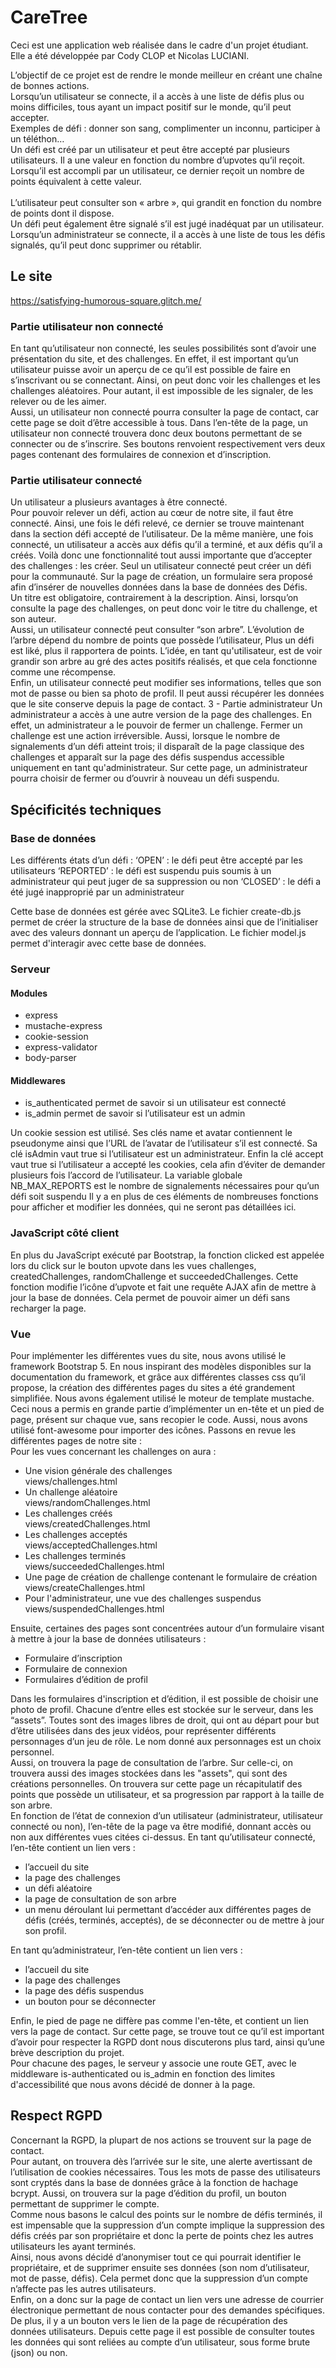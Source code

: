 # CareTree

Ceci est une application web réalisée dans le cadre d'un projet étudiant.
<br>
Elle a été développée par Cody CLOP et Nicolas LUCIANI. 

L’objectif de ce projet est de rendre le monde meilleur en créant une chaîne de bonnes actions.
<br>
Lorsqu’un utilisateur se connecte, il a accès à une liste de défis plus ou moins difficiles, tous ayant un impact positif sur le monde, qu’il peut accepter.
<br>
Exemples de défi : donner son sang, complimenter un inconnu, participer à un téléthon…
<br>
Un défi est créé par un utilisateur et peut être accepté par plusieurs utilisateurs. Il a une valeur en fonction du nombre d’upvotes qu’il reçoit. 
<br>
Lorsqu’il est accompli par un utilisateur, ce dernier reçoit un nombre de points équivalent à cette valeur.  
<br>
L’utilisateur peut consulter son « arbre », qui grandit en fonction du nombre de points dont il dispose.
<br>
Un défi peut également être signalé s’il est jugé inadéquat par un utilisateur. Lorsqu’un administrateur se connecte, il a accès à une liste de tous les défis signalés, qu’il peut donc supprimer ou rétablir.
<br>

## Le site
https://satisfying-humorous-square.glitch.me/
### Partie utilisateur non connecté
En tant qu’utilisateur non connecté, les seules possibilités sont d’avoir une présentation du site, et des challenges. En effet, il est important qu’un utilisateur puisse avoir un aperçu de ce qu’il est possible de faire en s’inscrivant ou se connectant. Ainsi, on peut donc voir les challenges et les challenges aléatoires. Pour autant, il est impossible de les signaler, de les relever ou de les aimer. <br>
Aussi, un utilisateur non connecté pourra consulter la page de contact, car cette page se doit d’être accessible à tous. Dans l’en-tête de la page, un utilisateur non connecté trouvera donc deux boutons permettant de se connecter ou de s’inscrire. Ses boutons renvoient respectivement vers deux pages contenant des formulaires de connexion et d’inscription. 

### Partie utilisateur connecté
Un utilisateur a plusieurs avantages à être connecté. <br>
Pour pouvoir relever un défi, action au cœur de notre site, il faut être connecté. Ainsi, une fois le défi relevé, ce dernier se trouve maintenant dans la section défi accepté de l’utilisateur. De la même manière, une fois connecté, un utilisateur a accès aux défis qu’il a terminé, et aux défis qu’il a créés. Voilà donc une fonctionnalité tout aussi importante que d’accepter des challenges : les créer. Seul un utilisateur connecté peut créer un défi pour la communauté. Sur la page de création, un formulaire sera proposé afin d’insérer de nouvelles données dans la base de données des Défis. <br>
Un titre est obligatoire, contrairement à la description. Ainsi, lorsqu’on consulte la page des challenges, on peut donc voir le titre du challenge, et son auteur. <br>
	Aussi, un utilisateur connecté peut consulter “son arbre”. L’évolution de l’arbre dépend du nombre de points que possède l’utilisateur, Plus un défi est liké, plus il rapportera de points. L’idée, en tant qu'utilisateur, est de voir grandir son arbre au gré des actes positifs réalisés, et que cela fonctionne comme une récompense. <br>
	Enfin, un utilisateur connecté peut modifier ses informations, telles que son mot de passe ou bien sa photo de profil. Il peut aussi récupérer les données que le site conserve depuis la page de contact. 
	3 - Partie administrateur
Un administrateur a accès à une autre version de la page des challenges. En effet, un administrateur a le pouvoir de fermer un challenge. Fermer un challenge est une action irréversible. Aussi, lorsque le nombre de signalements d’un défi atteint trois; il disparaît de la page classique des challenges et apparaît sur la page des défis suspendus accessible uniquement en tant qu'administrateur. Sur cette page, un administrateur pourra choisir de fermer ou d’ouvrir à nouveau un défi suspendu.  

## Spécificités techniques

### Base de données
 

Les différents états d’un défi :
‘OPEN’ : le défi peut être accepté par les utilisateurs
‘REPORTED’ : le défi est suspendu puis soumis à un administrateur qui peut juger de sa suppression ou non
‘CLOSED’ : le défi a été jugé inapproprié par un administrateur

Cette base de données est gérée avec SQLite3. Le fichier create-db.js permet de créer la structure de la base de données ainsi que de l’initialiser avec des valeurs donnant un aperçu de l’application.
Le fichier model.js permet d'interagir avec cette base de données. 

### Serveur
#### Modules
<ul>
<li> express </li>
<li>mustache-express </li>
<li>cookie-session</li>
<li>express-validator</li>
<li>body-parser</li>
</ul>

#### Middlewares
  <ul>
    <li>is_authenticated permet de savoir si un utilisateur est connecté</li>
    <li> is_admin permet de savoir si l’utilisateur est un admin </li>
  </ul>
Un cookie session est utilisé. Ses clés name et avatar contiennent le pseudonyme ainsi que l’URL de l’avatar de l’utilisateur s’il est connecté. Sa clé isAdmin vaut true si l’utilisateur est un administrateur. Enfin la clé accept vaut true si l’utilisateur a accepté les cookies, cela afin d’éviter de demander plusieurs fois l’accord de l’utilisateur.
La variable globale NB_MAX_REPORTS est le nombre de signalements nécessaires pour qu’un défi soit suspendu
Il y a en plus de ces éléments de nombreuses fonctions pour afficher et modifier les données, qui ne seront pas détaillées ici.

### JavaScript côté client
En plus du JavaScript exécuté par Bootstrap, la fonction clicked est appelée lors du click sur le bouton upvote dans les vues challenges, createdChallenges, randomChallenge et succeededChallenges. Cette fonction modifie l’icône d’upvote et fait une requête AJAX afin de mettre à jour la base de données. Cela permet de pouvoir aimer un défi sans recharger la page.

### Vue
Pour implémenter les différentes vues du site, nous avons utilisé le framework Bootstrap 5. En nous inspirant des modèles disponibles sur la documentation du framework, et grâce aux différentes classes css qu’il propose, la création des différentes pages du sites a été grandement simplifiée. Nous avons également utilisé le moteur de template mustache. 
<br>
Ceci nous a permis en grande partie d’implémenter un en-tête et un pied de page, présent sur chaque vue, sans recopier le code. Aussi, nous avons utilisé font-awesome pour importer des icônes. Passons en revue les différentes pages de notre site : <br>
Pour les vues concernant les challenges on aura : <br>

<ul>
<li> Une vision générale des challenges <br>
  views/challenges.html </li>
<li> Un challenge aléatoire <br>
  views/randomChallenges.html </li>
<li> Les challenges créés <br>
  views/createdChallenges.html </li>
<li> Les challenges acceptés <br>
  views/acceptedChallenges.html </li>
<li> Les challenges terminés <br>
  views/succeededChallenges.html </li>
<li>	Une page de création de challenge contenant le formulaire de création <br>
views/createChallenges.html </li>
<li> Pour l'administrateur, une vue des challenges suspendus <br>
  views/suspendedChallenges.html </li>
  </ul>
Ensuite, certaines des pages sont concentrées autour d’un formulaire visant à mettre à jour la base de données utilisateurs : 
<ul>
  <li> Formulaire d’inscription </li>
  <li> Formulaire de connexion </li>
  <li> Formulaires d’édition de profil </li>
 </ul>
Dans les formulaires d'inscription et d’édition, il est possible de choisir une photo de profil. Chacune d’entre elles est stockée sur le serveur, dans les “assets”. Toutes sont des images libres de droit, qui ont au départ pour but d’être utilisées dans des jeux vidéos, pour représenter différents personnages d’un jeu de rôle. Le nom donné aux personnages est un choix personnel. <br>
Aussi, on trouvera la page de consultation de l’arbre. Sur celle-ci, on trouvera aussi des images stockées dans les "assets", qui sont des créations personnelles. On trouvera sur cette page un récapitulatif des points que possède un utilisateur, et sa progression par rapport à la taille de son arbre. <br>
En fonction de l’état de connexion d’un utilisateur (administrateur, utilisateur connecté ou non), l’en-tête de la page va être modifié, donnant accès ou non aux différentes vues citées ci-dessus. En tant qu’utilisateur connecté, l’en-tête contient un lien vers : <br>
<ul>
  <li>l’accueil du site </li>
  <li> la page des challenges </li>
  <li>un défi aléatoire </li>
<li>la page de consultation de son arbre </li>
<li>un menu déroulant lui permettant d’accéder aux différentes pages de défis (créés, terminés, acceptés), de se déconnecter ou de mettre à jour son profil. </li>
  </ul>
En tant qu’administrateur, l’en-tête contient un lien vers : 
<ul>
<li>l’accueil du site </li>
<li>la page des challenges </li>
<li>la page des défis suspendus </li>
<li>un bouton pour se déconnecter </li>
  </ul>
Enfin, le pied de page ne diffère pas comme l'en-tête, et contient un lien vers la page de contact. Sur cette page, se trouve tout ce qu’il est important d’avoir pour respecter la RGPD dont nous discuterons plus tard, ainsi qu’une brève description du projet. <br>
Pour chacune des pages, le serveur y associe une route GET, avec le middleware is-authenticated ou is_admin en fonction des limites d'accessibilité que nous avons décidé de donner à la page. 

## Respect RGPD
Concernant la RGPD, la plupart de nos actions se trouvent sur la page de contact. 
<br>
Pour autant, on trouvera dès l’arrivée sur le site, une alerte avertissant de l’utilisation de cookies nécessaires. Tous les mots de passe des utilisateurs sont cryptés dans la base de données grâce à la fonction de hachage bcrypt. Aussi, on trouvera sur la page d’édition du profil, un bouton permettant de supprimer le compte. 
<br>
Comme nous basons le calcul des points sur le nombre de défis terminés, il est impensable que la suppression d’un compte implique la suppression des défis créés par son propriétaire et donc la perte de points chez les autres utilisateurs les ayant terminés. <br> 
Ainsi, nous avons décidé d’anonymiser tout ce qui pourrait identifier le propriétaire, et de supprimer ensuite ses données (son nom d’utilisateur, mot de passe, défis). Cela permet donc que la suppression d’un compte n’affecte pas les autres utilisateurs. <br>
Enfin, on a donc sur la page de contact un lien vers une adresse de courrier électronique permettant de nous contacter pour des demandes spécifiques. De plus, il y a un bouton vers le lien de la page de récupération des données utilisateurs. Depuis cette page il est possible de consulter toutes les données qui sont reliées au compte d’un utilisateur, sous forme brute (json) ou non.


